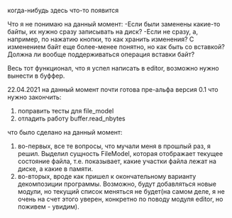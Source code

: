 когда-нибудь здесь что-то появится


Что я не понимаю на данный момент:
-Если были заменены какие-то байты, их нужно сразу записывать на диск?
-Если не сразу, а, например, по нажатию кнопки, то как хранить изменения?
С изменением байт еще более-менее понятно, но как быть со вставкой?
Должна ли вообще поддерживаться операция вставки байт?

Весь тот функционал, что я успел написать в editor, возможно нужно вынести в
буффер.

22.04.2021
на данный момент почти готова пре-альфа версия 0.1
что нужно закончить:
1. поправить тесты для file_model
2. отладить работу buffer.read_nbytes  

что было сделано на данный момент:
1. во-первых, все те вопросы, что мучали меня в прошлый раз, я решил. Выделил сущность FileModel, которая отображает текущее состояние файла, т.е. показывает, какие участки файла лежат на диске, а какие в памяти.
2. во-вторых, вроде как пришел к окончательному варианту декомпозиции программы. Возможно, будут добавляться новые модули, но текущий список меняться не будет(на самом деле, я не очень на счет этого уверен, конкретно по поводу модуля editor, но поживем - увидим).